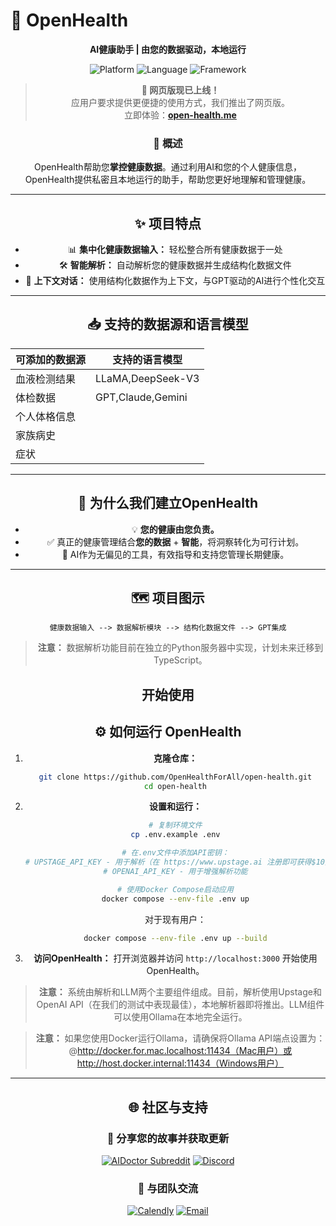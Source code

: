 # 🚀 **OpenHealth**

<div align="center">

**AI健康助手 | 由您的数据驱动，本地运行**

<p align="center">
  <img src="https://img.shields.io/badge/Platform-Web-blue?style=for-the-badge" alt="Platform">
  <img src="https://img.shields.io/badge/Language-TypeScript-blue?style=for-the-badge" alt="Language">
  <img src="https://img.shields.io/badge/Framework-Next.js-black?style=for-the-badge" alt="Framework">
</p>

> **📢 网页版现已上线！**  
> 应用户要求提供更便捷的使用方式，我们推出了网页版。  
> 立即体验：**[open-health.me](https://open-health.me/)**

### 🌟 概述

OpenHealth帮助您**掌控健康数据**。通过利用AI和您的个人健康信息，
OpenHealth提供私密且本地运行的助手，帮助您更好地理解和管理健康。

---

## ✨ 项目特点

- 📊 **集中化健康数据输入：** 轻松整合所有健康数据于一处
- 🛠️ **智能解析：** 自动解析您的健康数据并生成结构化数据文件
- 🤝 **上下文对话：** 使用结构化数据作为上下文，与GPT驱动的AI进行个性化交互

---

## 📥 支持的数据源和语言模型

| **可添加的数据源** | **支持的语言模型** |
|-------------------|-------------------|
| 血液检测结果      | LLaMA,DeepSeek-V3  |
| 体检数据          | GPT,Claude,Gemini  |
| 个人体格信息      |                   |
| 家族病史          |                   |
| 症状              |                   |

---

## 🤔 为什么我们建立OpenHealth

- 💡 **您的健康由您负责。**
- ✅ 真正的健康管理结合**您的数据** + **智能**，将洞察转化为可行计划。
- 🧠 AI作为无偏见的工具，有效指导和支持您管理长期健康。

---

## 🗺️ 项目图示

```plaintext
健康数据输入 --> 数据解析模块 --> 结构化数据文件 --> GPT集成
```

> **注意：** 数据解析功能目前在独立的Python服务器中实现，计划未来迁移到TypeScript。

## 开始使用

## ⚙️ 如何运行 OpenHealth

1. **克隆仓库：**
   ```bash
   git clone https://github.com/OpenHealthForAll/open-health.git
   cd open-health
   ```

2. **设置和运行：**
   ```bash
   # 复制环境文件
   cp .env.example .env

   # 在.env文件中添加API密钥：
   # UPSTAGE_API_KEY - 用于解析（在 https://www.upstage.ai 注册即可获得$10免费额度，无需绑定信用卡）
   # OPENAI_API_KEY - 用于增强解析功能

   # 使用Docker Compose启动应用
   docker compose --env-file .env up
   ```

   对于现有用户：
   ```bash
   docker compose --env-file .env up --build
   ```

3. **访问OpenHealth：**
   打开浏览器并访问 `http://localhost:3000` 开始使用OpenHealth。

> **注意：** 系统由解析和LLM两个主要组件组成。目前，解析使用Upstage和OpenAI API（在我们的测试中表现最佳），本地解析器即将推出。LLM组件可以使用Ollama在本地完全运行。

> **注意：** 如果您使用Docker运行Ollama，请确保将Ollama API端点设置为：@http://docker.for.mac.localhost:11434（Mac用户）或 http://host.docker.internal:11434（Windows用户）

---

## 🌐 社区与支持

<div align="center">

### 💫 分享您的故事并获取更新
[![AIDoctor Subreddit](https://img.shields.io/badge/r/AIDoctor-FF4500?style=for-the-badge&logo=reddit&logoColor=white)](https://www.reddit.com/r/AIDoctor/)
[![Discord](https://img.shields.io/badge/Discord-7289DA?style=for-the-badge&logo=discord&logoColor=white)](https://discord.gg/B9K654g4wf)

### 🤝 与团队交流
[![Calendly](https://img.shields.io/badge/预约会议-00A2FF?style=for-the-badge&logo=calendar&logoColor=white)](https://calendly.com/open-health/30min)
[![Email](https://img.shields.io/badge/发送邮件-D14836?style=for-the-badge&logo=gmail&logoColor=white)](mailto:sj@open-health.me)

</div> 